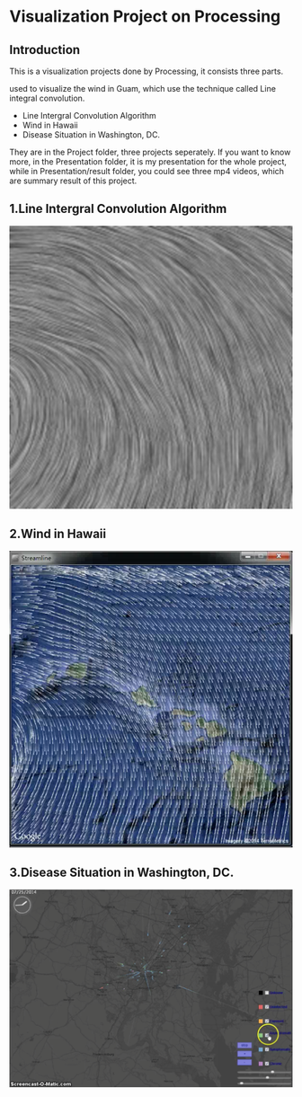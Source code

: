 Visualization Project on Processing
==========
Introduction
-------------
This is a visualization projects done by Processing, it consists three parts.

used to visualize the wind in Guam, which use the technique called Line integral convolution.

  - Line Intergral Convolution Algorithm
  - Wind in Hawaii
  - Disease Situation in Washington, DC.

They are in the Project folder, three projects seperately. If you want to know more, in the Presentation folder, it is my presentation for the whole project, while in Presentation/result folder, you could see three mp4 videos, which are summary result of this project.

1.Line Intergral Convolution Algorithm
----------------
![Alt text](Projects/HawaiiWind/image/wind.jpg)

2.Wind in Hawaii
----------------
![Alt text](Projects/HawaiiWind/image/combine.png)

3.Disease Situation in Washington, DC.
-----------------
![Alt text](Projects/Washington/images/combine.png)
